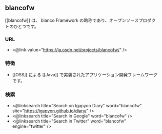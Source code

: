 ## blancofw

[[blancofw]] は、 blanco Framework の略称であり、オープンソースプロダクトのひとつです。

### URL

* <@link value="https://ja.osdn.net/projects/blancofw/" />

### 特徴

* [[OSS]] による [[Java]] で実装されたアプリケーション開発フレームワークです。

### 検索

* <@linksearch title="Search on Igapyon Diary" word="blancofw" site="https://igapyon.github.io/diary/" />
* <@linksearch title="Search in Google" word="blancofw" />
* <@linksearch title="Search in Twitter" word="blancofw" engine="twitter" />
